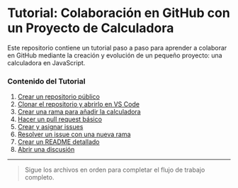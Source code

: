 # Tutorial: Colaboración en GitHub con un Proyecto de Calculadora

Este repositorio contiene un tutorial paso a paso para aprender a colaborar en GitHub mediante la creación y evolución de un pequeño proyecto: una calculadora en JavaScript.

### Contenido del Tutorial

1. [Crear un repositorio público](01-crear-repo.md)
2. [Clonar el repositorio y abrirlo en VS Code](02-clonar-vscode.md)
3. [Crear una rama para añadir la calculadora](03-rama-calculadora.md)
4. [Hacer un pull request básico](04-pull-request-basico.md)
5. [Crear y asignar issues](05-crear-issue.md)
6. [Resolver un issue con una nueva rama](06-rama-issue.md)
7. [Crear un README detallado](07-readme-proyecto.md)
8. [Abrir una discusión](08-discusion.md)

---

> Sigue los archivos en orden para completar el flujo de trabajo completo.
